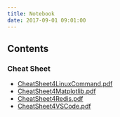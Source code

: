 ```yaml
---
title: Notebook
date: 2017-09-01 09:01:00
---
```



Contents
----------------

### Cheat Sheet

- [CheatSheet4LinuxCommand.pdf](CheatSheet4LinuxCommand.pdf)
- [CheatSheet4Matplotlib.pdf](CheatSheet4Matplotlib.pdf)
- [CheatSheet4Redis.pdf](CheatSheet4Redis.pdf)
- [CheatSheet4VSCode.pdf](CheatSheet4VSCode.pdf)
